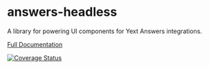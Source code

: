 # answers-headless
A library for powering UI components for Yext Answers integrations.

[Full Documentation](./docs/answers-headless.md)

<a href='https://coveralls.io/github/yext/answers-headless?branch=main'>
  <img src='https://coveralls.io/repos/github/yext/answers-headless/badge.svg?branch=main' alt='Coverage Status' />
</a>
